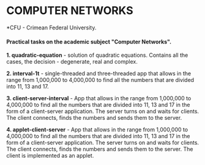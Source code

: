 # COMPUTER NETWORKS
*CFU - Crimean Federal University.

#### Practical tasks on the academic subject "Computer Networks".

**1. quadratic-equation** - solution of quadratic equations. Contains all the cases, the decision - degenerate, real and complex.

**2. interval-1t** - single-threaded and three-threaded app that allows in the range from 1,000,000 to 4,000,000 to find all the numbers that are divided into 11, 13 and 17.

**3. client-server-interval** - App that allows in the range from 1,000,000 to 4,000,000 to find all the numbers that are divided into 11, 13 and 17 in the form of a client-server application. The server turns on and waits for clients. The client connects, finds the numbers and sends them to the server.

**4. applet-client-server** - App that allows in the range from 1,000,000 to 4,000,000 to find all the numbers that are divided into 11, 13 and 17 in the form of a client-server application. The server turns on and waits for clients. The client connects, finds the numbers and sends them to the server. The client is implemented as an applet.
